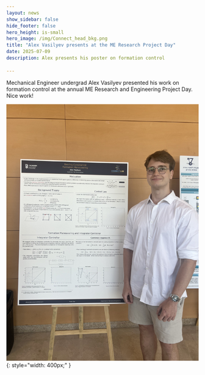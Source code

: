 ```yaml
---
layout: news
show_sidebar: false
hide_footer: false
hero_height: is-small
hero_image: /img/Connect_head_bkg.png
title: "Alex Vasilyev presents at the ME Research Project Day"
date: 2025-07-09
description: Alex presents his poster on formation control

---
```


Mechanical Engineer undergrad Alex Vasilyev presented his work on formation control at the annual ME Research and Engineering Project Day.  Nice work!


![Alex presenting his work](/img/work/Vasilyev_MEposter.jpg){: style="width: 400px;" }



